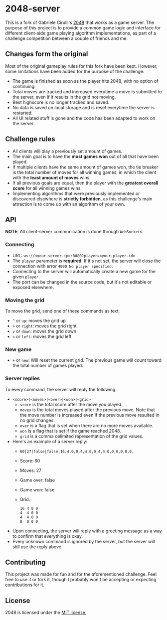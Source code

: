 # 2048-server
This is a fork of Gabriele Cirulli's [2048](https://github.com/gabrielecirulli/2048) that works as a game server. The purpose of this project is to provide a common game logic and interface for different client-side game playing algorithm implementations, as part of a challenge competition between a couple of friends and me.

## Changes form the original
Most of the original gameplay rules for this fork have been kept. However, some limitations have been added for the purpose of the challenge:
* The game is finished as soon as the player hits 2048, with no option of continuing.
* Total moves are tracked and increased everytime a move is submitted to the server, even if it results in the grid not moving.
* Best highscore is no longer tracked and saved.
* No data is saved on local storage and is reset everytime the server is restarted.
* All UI related stuff is gone and the code has been adapted to work on the server.

## Challenge rules
* All clients will play a previously set amount of games.
* The main goal is to have the __most games won__ out of all that have been played.
* If multiple clients have the same amount of games won, the tie breaker is the total number of moves for all winning games, in which the client with the __least amount of moves__ wins.
* If all previous goals are equal, then the player with the __greatest overall score__ for all winning games wins.
* Implementing algorithms that were previously implemented or discovered elsewhere is __strictly forbidden__, as this challenge's main attraction is to come up with an algorithm of your own.

## API
__NOTE__: All client-server communication is done through `WebSocket`s.  

### Connecting
* URL: `ws://<your-server-ip>:8080?player=<your-player-id>`
* The `player` parameter is __required__. If it's not set, the server will close the connection with error `4000 No player specified`.
* Connecting to the server will automatically create a new game for the given `player`.
* The port can be changed in the source code, but it's not editable or exposed elsewhere.

### Moving the grid
To move the grid, send one of these commands as text:
* `^` or `up`: moves the grid up
* `>` or `right`: moves the grid right
* `v` or `down`: moves the grid down
* `<` or `left`: moves the grid left

### New game
* `+` or `new`: Will reset the current grid. The previous game will count toward the total number of games played.

### Server replies
To every command, the server will reply the following:
* `<score>|<moves>|<over>|<won>|<grid>`
  * `score` is the total score after the move you played.
  * `moves` is the total moves played after the previous move. Note that the move number is increased even if the previous move resulted in no grid changes.
  * `over` is a flag that is set when there are no more moves available.
  * `won` is a flag that is set if the game reached 2048.
  * `grid` is a comma delimited representation of the grid values.
* Here's an example of a server reply:
  * `60|27|false|false|16,4,0,0,4,4,0,0,4,4,0,0,0,0,0,0,`
  * Score: 60
  * Moves: 27
  * Game over: false
  * Game won: false
  * Grid:

        16 4 0 0
        4  4 0 0
        4  4 0 0
        0  0 0 0

* Upon connecting, the server will reply with a greeting message as a way to confirm that everything is okay.
* Every unknown command is ignored by the server, but the server will still use the reply above.

## Contributing
This project was made for fun and for the aforementioned challenge. Feel free to use it or fork it, though I probably won't be accepting or expecting contributions for it.

## License
2048 is licensed under the [MIT license.](https://github.com/juamms/2048/blob/master/LICENSE.txt)
